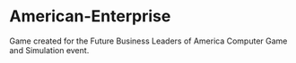 # American-Enterprise
Game created for the Future Business Leaders of America Computer Game and Simulation event.
